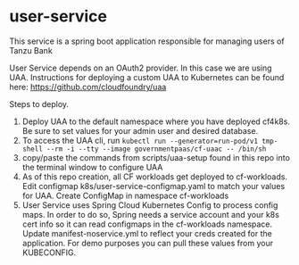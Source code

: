 # user-service
This service is a spring boot application responsible for managing users of Tanzu Bank

User Service depends on an OAuth2 provider.  In this case we are using UAA.  Instructions for deploying a custom UAA to Kubernetes can be found here:  https://github.com/cloudfoundry/uaa

Steps to deploy.

1. Deploy UAA to the default namespace where you have deployed cf4k8s.  Be sure to set values for your admin user and desired database.
2. To access the UAA cli, run `kubectl run --generator=run-pod/v1 tmp-shell --rm -i --tty --image governmentpaas/cf-uaac -- /bin/sh`
3. copy/paste the commands from scripts/uaa-setup found in this repo into the terminal window to configure UAA
4. As of this repo creation, all CF workloads get deployed to cf-workloads.  Edit configmap k8s/user-service-configmap.yaml to match your values for UAA.  Create ConfigMap in namespace cf-workloads
5. User Service uses Spring Cloud Kubernetes Config to process config maps.  In order to do so, Spring needs a service account and your k8s cert info so it can read configmaps in the cf-workloads namespace.   Update manifest-noservice.yml to reflect your creds created for the application.  For demo purposes you can pull these values from your KUBECONFIG.
 
